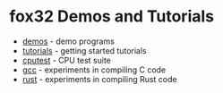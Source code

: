# fox32 Demos and Tutorials

 - [demos](demos) - demo programs
 - [tutorials](tutorials) - getting started tutorials
 - [cputest](cputest) - CPU test suite
 - [gcc](gcc) - experiments in compiling C code
 - [rust](rust) - experiments in compiling Rust code
